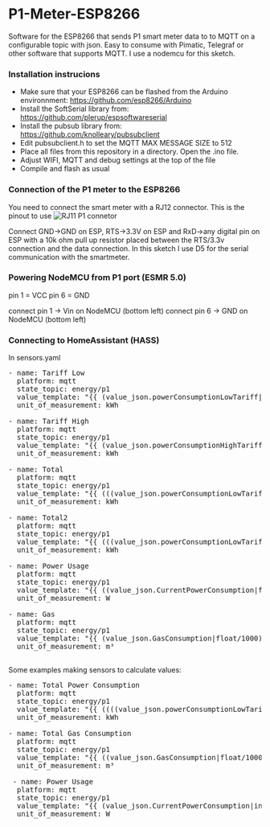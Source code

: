 # P1-Meter-ESP8266
Software for the ESP8266 that sends P1 smart meter data to to MQTT on a configurable topic with json. Easy to consume with Pimatic, Telegraf or other software that supports MQTT. I use a nodemcu for this sketch.

### Installation instrucions
- Make sure that your ESP8266 can be flashed from the Arduino environnment: https://github.com/esp8266/Arduino
- Install the SoftSerial library from: https://github.com/plerup/espsoftwareserial
- Install the pubsub library from: https://github.com/knolleary/pubsubclient
- Edit pubsubclient.h to set the MQTT MAX MESSAGE SIZE to 512
- Place all files from this repository in a directory. Open the .ino file.
- Adjust WIFI, MQTT and debug settings at the top of the file
- Compile and flash as usual

### Connection of the P1 meter to the ESP8266
You need to connect the smart meter with a RJ12 connector. This is the pinout to use
![RJ11 P1 connetor](http://gejanssen.com/howto/Slimme-meter-uitlezen/RJ11-pinout.png)

Connect GND->GND on ESP, RTS->3.3V on ESP and RxD->any digital pin on ESP with a 10k ohm pull up resistor placed between the RTS/3.3v connection and the data connection. In this sketch I use D5 for the serial communication with the smartmeter.

### Powering NodeMCU from P1 port (ESMR 5.0)
pin 1 = VCC
pin 6 = GND

connect pin 1 -> Vin on NodeMCU (bottom left)
connect pin 6 -> GND on NodeMCU (bottom left)

### Connecting to HomeAssistant (HASS)
In sensors.yaml
<pre>
- name: Tariff Low
  platform: mqtt
  state_topic: energy/p1
  value_template: "{{ (value_json.powerConsumptionLowTariff|float/1000) }}"
  unit_of_measurement: kWh

- name: Tariff High
  platform: mqtt
  state_topic: energy/p1
  value_template: "{{ (value_json.powerConsumptionHighTariff|float/1000) }}"
  unit_of_measurement: kWh
  
- name: Total
  platform: mqtt
  state_topic: energy/p1
  value_template: "{{ (((value_json.powerConsumptionLowTariff|float)+(value_json.powerConsumptionHighTariff|float))/1000) }}"
  unit_of_measurement: kWh

- name: Total2
  platform: mqtt
  state_topic: energy/p1
  value_template: "{{ (((value_json.powerConsumptionLowTariff|float)+(value_json.powerConsumptionHighTariff|float))/1000)|round(0) }}"
  unit_of_measurement: kWh

- name: Power Usage
  platform: mqtt
  state_topic: energy/p1
  value_template: "{{ ((value_json.CurrentPowerConsumption|float)|round(0)) }}"
  unit_of_measurement: W

- name: Gas
  platform: mqtt
  state_topic: energy/p1
  value_template: "{{ (value_json.GasConsumption|float/1000) }}"
  unit_of_measurement: m³
  </pre>

Some examples making sensors to calculate values:
<pre>
- name: Total Power Consumption
  platform: mqtt
  state_topic: energy/p1
  value_template: "{{ ((((value_json.powerConsumptionLowTariff|float)+(value_json.powerConsumptionHighTariff|float))/1000)|round(0)) + 849 }}"
  unit_of_measurement: kWh

- name: Total Gas Consumption
  platform: mqtt
  state_topic: energy/p1
  value_template: "{{ ((value_json.GasConsumption|float/1000)|round(0)) + 121 }}"
  unit_of_measurement: m³
  
 - name: Power Usage
  platform: mqtt
  state_topic: energy/p1
  value_template: "{{ (value_json.CurrentPowerConsumption|int) }}"
  unit_of_measurement: W
 </pre>
